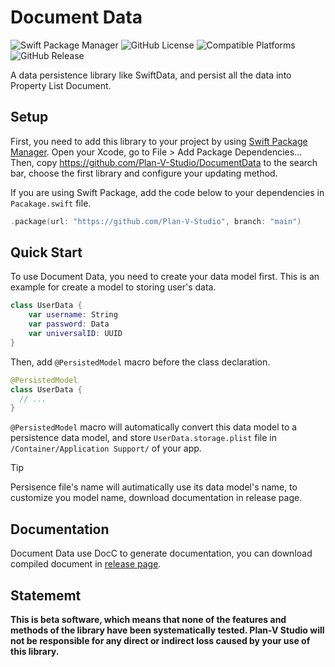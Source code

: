 # Document Data

![Swift Package Manager](https://img.shields.io/badge/Swift_Package_Manager-compatible-orange)
![GitHub License](https://img.shields.io/github/license/Plan-V-Studio/DocumentData)
![Compatible Platforms](https://img.shields.io/badge/Supported_Platform-iOS_17%2B_%7C_macOS_14%2B_%7C_tvOS_17%2B_%7C_watchOS_10%2B_%7C_visionOS_1%2B-blue)
![GitHub Release](https://img.shields.io/github/v/release/Plan-V-Studio/DocumentData)


A data persistence library like SwiftData, and persist all the data into Property List Document.

## Setup

First, you need to add this library to your project by using [Swift Package Manager](https://github.com/apple/swift-package-manager). Open your Xcode, go to File > Add Package Dependencies... Then, copy https://github.com/Plan-V-Studio/DocumentData to the search bar, choose the first library and configure your updating method.

If you are using Swift Package, add the code below to your dependencies in `Pacakage.swift` file.

```swift
.package(url: "https://github.com/Plan-V-Studio", branch: "main")
```

## Quick Start

To use Document Data, you need to create your data model first. This is an example for create a model to storing user's data.

```swift
class UserData {
    var username: String
    var password: Data
    var universalID: UUID
}
```

Then, add `@PersistedModel` macro before the class declaration.

```swift
@PersistedModel
class UserData {
  // ...
}
```

`@PersistedModel` macro will automatically convert this data model to a persistence data model, and store `UserData.storage.plist` file in `/Container/Application Support/` of your app.

> [!TIP]
>
> Persisence file's name will autimatically use its data model's name,
> to customize you model name, download documentation in release page.

## Documentation

Document Data use DocC to generate documentation, you can download compiled document in [release page](https://github.com/Plan-V-Studio/DocumentData/releases).

## Statememt

**This is beta software, which means that none of the features and methods of the library have been systematically tested. Plan-V Studio will not be responsible for any direct or indirect loss caused by your use of this library.**
